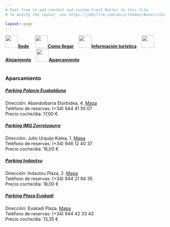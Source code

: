 ```yaml
---
# Feel free to add content and custom Front Matter to this file.
# To modify the layout, see https://jekyllrb.com/docs/themes/#overriding-theme-defaults

layout: page
---
```

<!--
[Sede]({{site.url}}/sede) / [Cómo llegar]({{site.url}}/llegar) / [Información turística]({{site.url}}/turismo) / [Alojamiento]({{site.url}}/alojamiento) / __[Aparcamiento]({{site.url}}/aparcamiento)__ -->

<div class="text-center">
<a href="{{site.url}}/sede"><img src="{{site.url}}/images/IcoSede.jpg" class="img-circle" 	width="40" height="40"><strong>Sede</strong></a> &nbsp;&nbsp;&nbsp;
<a href="{{site.url}}/llegar"><img src="{{site.url}}/images/IcoUbicacion.jpg" class="img-circle" 	width="40" height="40"><strong>Como llegar</strong></a>&nbsp;&nbsp;&nbsp;
<a href="{{site.url}}/turismo"><img src="{{site.url}}/images/IcoTurismo.jpg" class="img-circle" 	width="40" height="40"><strong>Información turística</strong></a>&nbsp;&nbsp;&nbsp;
<a href="{{site.url}}/alojamiento" class=""><img src="{{site.url}}/images/IcoAlojamiento.jpg" class="img-circle" 	width="40" height="40"><strong>Alojamiento</strong></a>&nbsp;&nbsp;&nbsp;
<a href="{{site.url}}/aparcamiento" class=""><img src="{{site.url}}/images/IcoAparcamiento.png" class="img-circle" 	width="40" height="40"><strong>Aparcamiento</strong></a>
</div><br>

### __Aparcamiento__

<!--
<br><br>
<h5 style="color:white; background-color: #550000;" class="text-center"><i class="far fa-clock mr-3"></i> <b>Contenido proximamente...</b></h5>
 <br><br> -->



#####  <a href="http://copark.es/parkingarea/parking-palacio-euskalduna" target="_blank">Parking Palacio Euskalduna</a>

Dirección: Abandoibarra Etorbidea, 4.  <a href="https://goo.gl/maps/eiSkFCKGURmuG2Un8" target="_blank">Mapa</a>  
Teléfono de reservas: (+34) 944 41 55 07  
Precio coche/día: 17,00 €  

#####  <a href="http://copark.es/parkingarea/parking-hospital-imq-zorrotzaurre-bilbao?parkIdd=parking_hospital_imq-zorrotzaurre_bilbao" target="_blank">Parking IMQ Zorrotzaurre</a>

Dirección: Julio Urquijo Kalea, 1.  <a href="https://goo.gl/maps/GV3gcQmBc3eCixzJ7" target="_blank">Mapa</a>  
Teléfono de reservas: (+34) 946 12 40 37  
Precio coche/día: 16,00 €  


##### <a href="https://www.empark.com/es/es/parking/Bilbao/indautxu/" target="_blank">Parking Indautxu</a> 

Dirección: Indautxu Plaza, 2. <a href="https://goo.gl/maps/SdpuViihq3CqjPT28" target="_blank">Mapa</a>   
Teléfono de reservas: (+34) 944 21 94 35  
Precio coche/día: 18,00 €  

#####  <a href="https://www.interparking.es/es-ES/find-parking/PlazaEuskadi/" target="_blank">Parking Plaza Euskadi</a>

Dirección: Euskadi Plaza. <a href="https://goo.gl/maps/fzZUrXuF4eqsyQWeA" target="_blank">Mapa</a>   
Teléfono de reservas: (+34) 944 42 33 43  
Precio coche/día: 13,35 €  




